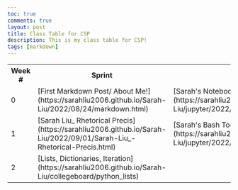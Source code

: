 ```yaml
---
toc: true
comments: true
layout: post
title: Class Table for CSP
description: This is my class table for CSP!
tags: [markdown]
---
```


<table>
    <tr>
     <th>Week #</th>
     <th>Sprint</th>
    </tr>
    <tr>
        <td>
            0
        </td>
        <td>
            [First Markdown Post/ About Me!](https://sarahliu2006.github.io/Sarah-Liu/2022/08/24/markdown.html)
        </td>
        <td>
            [Sarah's Notebook Blog Post](https://sarahliu2006.github.io/Sarah-Liu/jupyter/2022/09/01/jupyterfirst.html)
        </td>
    </tr>
    <tr>
        <td>
            1
        </td>
        <td>
            [Sarah Liu_ Rhetorical Precis](https://sarahliu2006.github.io/Sarah-Liu/2022/09/01/Sarah-Liu_-Rhetorical-Precis.html)
        </td>
        <td>
            [Sarah's Bash Tool Checks](https://sarahliu2006.github.io/Sarah-Liu/jupyter/2022/09/01/bashtoolschecks.html)     
        </td>
        <td>
            [Sarah's Python Game](https://sarahliu2006.github.io/Sarah-Liu/jupyter/2022/09/01/pythongame.html)
        </td>
        <td>
            [Vocab for CSP!](https://sarahliu2006.github.io/Sarah-Liu/vocab/)
        </td>
    </tr>
    <tr>
        <td>
            2
        </td>
        <td>
            [Lists, Dictionaries, Iteration](https://sarahliu2006.github.io/Sarah-Liu/collegeboard/python_lists)
        </td>
    </tr>
</table>